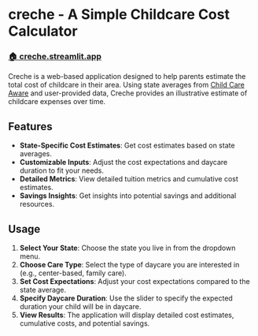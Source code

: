 # creche - A Simple Childcare Cost Calculator

### [ 🏠 creche.streamlit.app](https://creche.streamlit.app/)

Creche is a web-based application designed to help parents estimate the total cost of childcare in their area. Using state averages from [Child Care Aware](https://www.childcareaware.org/) and user-provided data, Creche provides an illustrative estimate of childcare expenses over time.

## Features

- **State-Specific Cost Estimates**: Get cost estimates based on state averages.
- **Customizable Inputs**: Adjust the cost expectations and daycare duration to fit your needs.
- **Detailed Metrics**: View detailed tuition metrics and cumulative cost estimates.
- **Savings Insights**: Get insights into potential savings and additional resources.

## Usage

1. **Select Your State**: Choose the state you live in from the dropdown menu.
2. **Choose Care Type**: Select the type of daycare you are interested in (e.g., center-based, family care).
3. **Set Cost Expectations**: Adjust your cost expectations compared to the state average.
4. **Specify Daycare Duration**: Use the slider to specify the expected duration your child will be in daycare.
5. **View Results**: The application will display detailed cost estimates, cumulative costs, and potential savings.